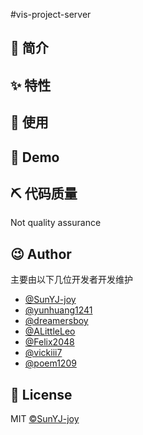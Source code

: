 #vis-project-server
## 📣 简介

## ✨ 特性

## 📝 使用

## 🔖 Demo

## ⛏ 代码质量
Not quality assurance

## 😉 Author

主要由以下几位开发者开发维护

* [@SunYJ-joy](https://github.com/SunYJ-joy)
* [@yunhuang1241](https://github.com/yunhuang1241)
* [@dreamersboy](https://github.com/dreamersboy)
* [@ALittleLeo](https://github.com/ALittleLeo)
* [@Felix2048](https://github.com/Felix2048)
* [@vickiii7](https://github.com/vickiii7)
* [@poem1209](https://github.com/poem1209)

## 📃 License

MIT [©SunYJ-joy](https://github.com/SunYJ-joy)
